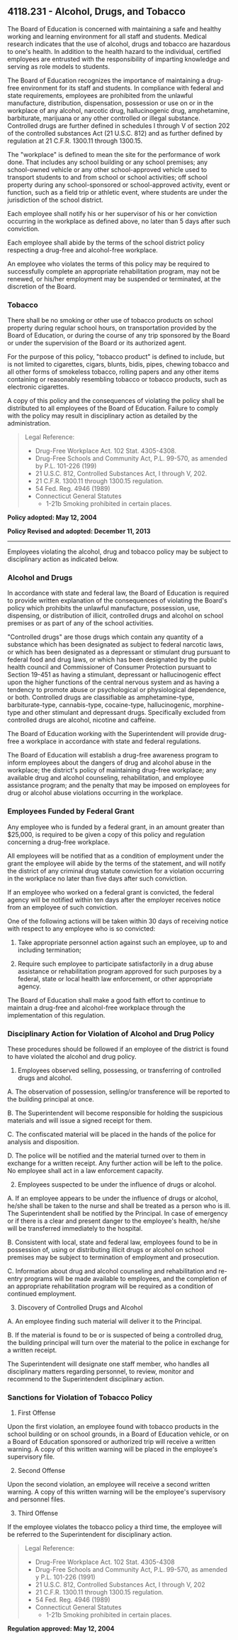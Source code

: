## 4118.231 - Alcohol, Drugs, and Tobacco

The Board of Education is concerned with maintaining a safe and healthy working and learning environment for all staff and students. Medical research indicates that the use of alcohol, drugs and tobacco are hazardous to one's health. In addition to the health hazard to the individual, certified employees are entrusted with the responsibility of imparting knowledge and serving as role models to students.

The Board of Education recognizes the importance of maintaining a drug-free environment for its staff and students. In compliance with federal and state requirements, employees are prohibited from the unlawful manufacture, distribution, dispensation, possession or use on or in the workplace of any alcohol, narcotic drug, hallucinogenic drug, amphetamine, barbiturate, marijuana or any other controlled or illegal substance. Controlled drugs are further defined in schedules I through V of section 202 of the controlled substances Act (21 U.S.C. 812) and as further defined by regulation at 21 C.F.R. 1300.11 through 1300.15.

The "workplace" is defined to mean the site for the performance of work done. That includes any school building or any school premises; any school-owned vehicle or any other school-approved vehicle used to transport students to and from school or school activities; off school property during any school-sponsored or school-approved activity, event or function, such as a field trip or athletic event, where students are under the jurisdiction of the school district.

Each employee shall notify his or her supervisor of his or her conviction occurring in the workplace as defined above, no later than 5 days after such conviction.

Each employee shall abide by the terms of the school district policy respecting a drug-free and alcohol-free workplace.

An employee who violates the terms of this policy may be required to successfully complete an appropriate rehabilitation program, may not be renewed, or his/her employment may be suspended or terminated, at the discretion of the Board.

### Tobacco

There shall be no smoking or other use of tobacco products on school property during regular school hours, on transportation provided by the Board of Education, or during the course of any trip sponsored by the Board or under the supervision of the Board or its authorized agent.

For the purpose of this policy, "tobacco product" is defined to include, but is not limited to cigarettes, cigars, blunts, bidis, pipes, chewing tobacco and all other forms of smokeless tobacco, rolling papers and any other items containing or reasonably resembling tobacco or tobacco products, such as electronic cigarettes.

A copy of this policy and the consequences of violating the policy shall be distributed to all employees of the Board of Education. Failure to comply with the policy may result in disciplinary action as detailed by the administration.

> Legal Reference: 
> 
> * Drug-Free Workplace Act. 102 Stat. 4305-4308.
> * Drug-Free Schools and Community Act, P.L. 99-570, as amended by P.L. 101-226 (199)
> * 21 U.S.C. 812, Controlled Substances Act, I through V, 202.
> * 21 C.F.R. 1300.11 through 1300.15 regulation.
> * 54 Fed. Reg. 4946 (1989)
> * Connecticut General Statutes
>   * 1-21b Smoking prohibited in certain places.

**Policy adopted: May 12, 2004**

**Policy Revised and adopted: December 11, 2013**

---

Employees violating the alcohol, drug and tobacco policy may be subject to disciplinary action as indicated below.

### Alcohol and Drugs

In accordance with state and federal law, the Board of Education is required to provide written explanation of the consequences of violating the Board's policy which prohibits the unlawful manufacture, possession, use, dispensing, or distribution of illicit, controlled drugs and alcohol on school premises or as part of any of the school activities.

"Controlled drugs" are those drugs which contain any quantity of a substance which has been designated as subject to federal narcotic laws, or which has been designated as a depressant or stimulant drug pursuant to federal food and drug laws, or which has been designated by the public health council and Commissioner of Consumer Protection pursuant to Section 19-451 as having a stimulant, depressant or hallucinogenic effect upon the higher functions of the central nervous system and as having a tendency to promote abuse or psychological or physiological dependence, or both. Controlled drugs are classifiable as amphetamine-type, barbiturate-type, cannabis-type, cocaine-type, hallucinogenic, morphine-type and other stimulant and depressant drugs. Specifically excluded from controlled drugs are alcohol, nicotine and caffeine.

The Board of Education working with the Superintendent will provide drug-free a workplace in accordance with state and federal regulations.

The Board of Education will establish a drug-free awareness program to inform employees about the dangers of drug and alcohol abuse in the workplace; the district's policy of maintaining drug-free workplace; any available drug and alcohol counseling, rehabilitation, and employee assistance program; and the penalty that may be imposed on employees for drug or alcohol abuse violations occurring in the workplace.

### Employees Funded by Federal Grant

Any employee who is funded by a federal grant, in an amount greater than $25,000, is required to be given a copy of this policy and regulation concerning a drug-free workplace.

All employees will be notified that as a condition of employment under the grant the employee will abide by the terms of the statement, and will notify the district of any criminal drug statute conviction for a violation occurring in the workplace no later than five days after such conviction.

If an employee who worked on a federal grant is convicted, the federal agency will be notified within ten days after the employer receives notice from an employee of such conviction.

One of the following actions will be taken within 30 days of receiving notice with respect to any employee who is so convicted:

1.  Take appropriate personnel action against such an employee, up to and including termination;

2.  Require such employee to participate satisfactorily in a drug abuse assistance or rehabilitation program approved for such purposes by a federal, state or local health law enforcement, or other appropriate agency.

The Board of Education shall make a good faith effort to continue to maintain a drug-free and alcohol-free workplace through the implementation of this regulation.

### Disciplinary Action for Violation of Alcohol and Drug Policy

These procedures should be followed if an employee of the district is found to have violated the alcohol and drug policy.

1. Employees observed selling, possessing, or transferring of controlled drugs and alcohol.

  A. The observation of possession, selling/or transference will be reported to the building principal at once.

  B. The Superintendent will become responsible for holding the suspicious materials and will issue a signed receipt for them.

  C.  The confiscated material will be placed in the hands of the police for analysis and disposition.

  D. The police will be notified and the material turned over to them in exchange for a written receipt. Any further action will be left to the police. No employee shall act in a law enforcement capacity.

2.  Employees suspected to be under the influence of drugs or alcohol.

  A.  If an employee appears to be under the influence of drugs or alcohol, he/she shall be taken to the nurse and shall be treated as a person who is ill. The Superintendent shall be notified by the Principal. In case of emergency or if there is a clear and present danger to the employee's health, he/she will be transferred immediately to the hospital.

  B.  Consistent with local, state and federal law, employees found to be in possession of, using or distributing illicit drugs or alcohol on school premises may be subject to termination of employment and prosecution.

  C.  Information about drug and alcohol counseling and rehabilitation and re-entry programs will be made available to employees, and the completion of an appropriate rehabilitation program will be required as a condition of continued employment.

3.  Discovery of Controlled Drugs and Alcohol

  A.  An employee finding such material will deliver it to the Principal.

  B.  If the material is found to be or is suspected of being a controlled drug, the building principal will turn over the material to the police in exchange for a written receipt.

The Superintendent will designate one staff member, who handles all disciplinary matters regarding personnel, to review, monitor and recommend to the Superintendent disciplinary action.

### Sanctions for Violation of Tobacco Policy

1.  First Offense

  Upon the first violation, an employee found with tobacco products in the school building or on school grounds, in a Board of Education vehicle, or on a Board of Education sponsored or authorized trip will receive a written warning. A copy of this written warning will be placed in the employee's supervisory file.

2.  Second Offense

  Upon the second violation, an employee will receive a second written warning. A copy of this written warning will be the employee's supervisory and personnel files.

3.  Third Offense

  If the employee violates the tobacco policy a third time, the employee will be referred to the Superintendent for disciplinary action.

> Legal Reference:
> 
> * Drug-Free Workplace Act. 102 Stat. 4305-4308
> * Drug-Free Schools and Community Act, P.L. 99-570, as amended y P.L. 101-226 (1991)
> * 21 U.S.C. 812, Controlled Substances Act, I through V, 202
> * 21 C.F.R. 1300.11 through 1300.15 regulation.
> * 54 Fed. Reg. 4946 (1989)
> * Connecticut General Statutes
>   * 1-21b Smoking prohibited in certain places.

**Regulation approved:  May 12, 2004**


